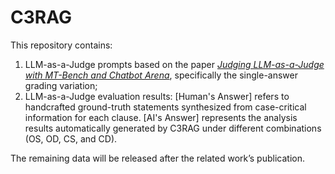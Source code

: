 # C3RAG

This repository contains:
1. LLM-as-a-Judge prompts based on the paper [*Judging LLM-as-a-Judge with MT-Bench and Chatbot Arena*](https://arxiv.org/abs/2306.05685), specifically the single-answer grading variation;
2. LLM-as-a-Judge evaluation results:
      [Human's Answer] refers to handcrafted ground-truth statements synthesized from case-critical information for each clause.
      [AI's Answer] represents the analysis results automatically generated by C3RAG under different combinations (OS, OD, CS, and CD).

The remaining data will be released after the related work’s publication.
